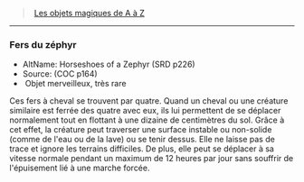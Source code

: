 ﻿---
!MagicItem
Type: Objet merveilleux
Rarity: très rare
Id: magicitems_az_hd.md#fers-du-zéphyr
ParentLink: magicitems_az_hd.md#les-objets-magiques-de-a-à-z
Name: Fers du zéphyr
ParentName: Les objets magiques de A à Z
NameLevel: 3
AltName: Horseshoes of a Zephyr (SRD p226)
Source: (COC p164)
---
> [Les objets magiques de A à Z](hd_magicitems_az_les_objets_magiques_de_a_a_z.md)

---

### Fers du zéphyr

- AltName: Horseshoes of a Zephyr (SRD p226)
- Source: (COC p164)
-  Objet merveilleux, très rare

Ces fers à cheval se trouvent par quatre. Quand un cheval ou une créature similaire est ferrée des quatre avec eux, ils lui permettent de se déplacer normalement tout en flottant à une dizaine de centimètres du sol. Grâce à cet effet, la créature peut traverser une surface instable ou non-solide (comme de l'eau ou de la lave) ou se tenir dessus. Elle ne laisse pas de trace et ignore les terrains difficiles. De plus, elle peut se déplacer à sa vitesse normale pendant un maximum de 12 heures par jour sans souffrir de l'épuisement lié à une marche forcée.

